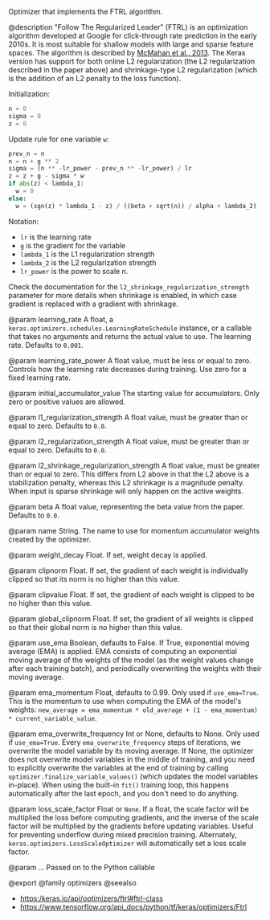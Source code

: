Optimizer that implements the FTRL algorithm.

@description
"Follow The Regularized Leader" (FTRL) is an optimization algorithm
developed at Google for click-through rate prediction in the early 2010s. It
is most suitable for shallow models with large and sparse feature spaces.
The algorithm is described by
[McMahan et al., 2013](https://research.google.com/pubs/archive/41159.pdf).
The Keras version has support for both online L2 regularization
(the L2 regularization described in the paper
above) and shrinkage-type L2 regularization
(which is the addition of an L2 penalty to the loss function).

Initialization:

```python
n = 0
sigma = 0
z = 0
```

Update rule for one variable `w`:

```python
prev_n = n
n = n + g ** 2
sigma = (n ** -lr_power - prev_n ** -lr_power) / lr
z = z + g - sigma * w
if abs(z) < lambda_1:
  w = 0
else:
  w = (sgn(z) * lambda_1 - z) / ((beta + sqrt(n)) / alpha + lambda_2)
```

Notation:

- `lr` is the learning rate
- `g` is the gradient for the variable
- `lambda_1` is the L1 regularization strength
- `lambda_2` is the L2 regularization strength
- `lr_power` is the power to scale n.

Check the documentation for the `l2_shrinkage_regularization_strength`
parameter for more details when shrinkage is enabled, in which case gradient
is replaced with a gradient with shrinkage.

@param learning_rate
A float, a
`keras.optimizers.schedules.LearningRateSchedule` instance, or
a callable that takes no arguments and returns the actual value to
use. The learning rate. Defaults to `0.001`.

@param learning_rate_power
A float value, must be less or equal to zero.
Controls how the learning rate decreases during training. Use zero
for a fixed learning rate.

@param initial_accumulator_value
The starting value for accumulators. Only
zero or positive values are allowed.

@param l1_regularization_strength
A float value, must be greater than or equal
to zero. Defaults to `0.0`.

@param l2_regularization_strength
A float value, must be greater than or equal
to zero. Defaults to `0.0`.

@param l2_shrinkage_regularization_strength
A float value, must be greater
than or equal to zero. This differs from L2 above in that the L2
above is a stabilization penalty, whereas this L2 shrinkage is a
magnitude penalty. When input is sparse shrinkage will only happen
on the active weights.

@param beta
A float value, representing the beta value from the paper.
Defaults to `0.0`.

@param name
String. The name to use
for momentum accumulator weights created by
the optimizer.

@param weight_decay
Float. If set, weight decay is applied.

@param clipnorm
Float. If set, the gradient of each weight is individually
clipped so that its norm is no higher than this value.

@param clipvalue
Float. If set, the gradient of each weight is clipped to be
no higher than this value.

@param global_clipnorm
Float. If set, the gradient of all weights is clipped
so that their global norm is no higher than this value.

@param use_ema
Boolean, defaults to False. If True, exponential moving average
(EMA) is applied. EMA consists of computing an exponential moving
average of the weights of the model (as the weight values change after
each training batch), and periodically overwriting the weights with
their moving average.

@param ema_momentum
Float, defaults to 0.99. Only used if `use_ema=True`.
This is the momentum to use when computing
the EMA of the model's weights:
`new_average = ema_momentum * old_average + (1 - ema_momentum) *
current_variable_value`.

@param ema_overwrite_frequency
Int or None, defaults to None. Only used if
`use_ema=True`. Every `ema_overwrite_frequency` steps of iterations,
we overwrite the model variable by its moving average.
If None, the optimizer
does not overwrite model variables in the middle of training, and you
need to explicitly overwrite the variables at the end of training
by calling `optimizer.finalize_variable_values()`
(which updates the model
variables in-place). When using the built-in `fit()` training loop,
this happens automatically after the last epoch,
and you don't need to do anything.

@param loss_scale_factor
Float or `None`. If a float, the scale factor will
be multiplied the loss before computing gradients, and the inverse of
the scale factor will be multiplied by the gradients before updating
variables. Useful for preventing underflow during mixed precision
training. Alternately, `keras.optimizers.LossScaleOptimizer` will
automatically set a loss scale factor.

@param ...
Passed on to the Python callable

@export
@family optimizers
@seealso
+ <https:/keras.io/api/optimizers/ftrl#ftrl-class>
+ <https://www.tensorflow.org/api_docs/python/tf/keras/optimizers/Ftrl>
